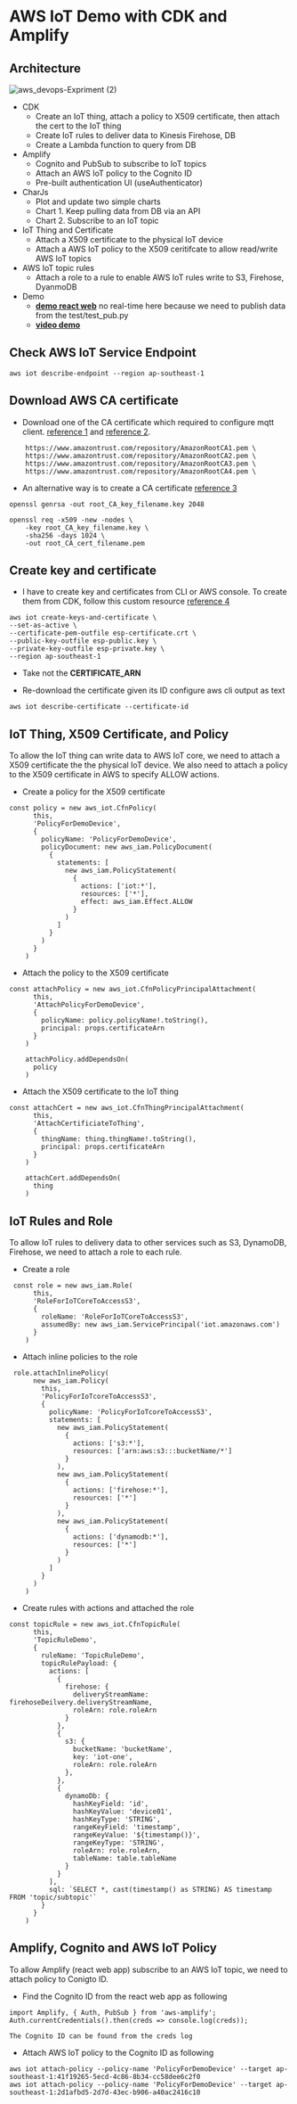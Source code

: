 # AWS IoT Demo with CDK and Amplify 

## Architecture 

![aws_devops-Expriment (2)](https://user-images.githubusercontent.com/20411077/163437200-3690b0c2-b3de-4257-a54c-995a6de32ada.jpg)

- CDK 
    - Create an IoT thing, attach a policy to X509 certificate, then attach the cert to the IoT thing
    - Create IoT rules to deliver data to Kinesis Firehose, DB
    - Create a Lambda function to query from DB 
-  Amplify 
    - Cognito and PubSub to subscribe to IoT topics 
    - Attach an AWS IoT policy to the Cognito ID
    - Pre-built authentication UI (useAuthenticator)
- CharJs
    - Plot and update two simple charts 
    - Chart 1. Keep pulling data from DB via an API
    - Chart 2. Subscribe to an IoT topic
- IoT Thing and Certificate 
    - Attach a X509 certificate to the physical IoT device
    - Attach a AWS IoT policy to the X509 ceritifcate to allow read/write AWS IoT topics
- AWS IoT topic rules
    - Attach a role to a rule to enable AWS IoT rules write to S3, Firehose, DyanmoDB 
- Demo
    - [**demo react web**](https://master.d2s0cqpzgt11ee.amplifyapp.com/) no real-time here because we need to publish data from the test/test_pub.py
    - [**video demo**](https://haitran-swincoffee-demo.s3.ap-southeast-1.amazonaws.com/aws-iot-cdk-amplify-demo.mov)

## Check AWS IoT Service Endpoint 
```
aws iot describe-endpoint --region ap-southeast-1
```

## Download AWS CA certificate
- Download one of the CA certificate which required to configure mqtt client. [reference 1](https://github.com/aws-samples/aws-iot-device-management-workshop/blob/master/bin/create-root-ca-bundle.sh) and [reference 2](https://docs.aws.amazon.com/iot/latest/developerguide/server-authentication.html#server-authentication-certs). 
```
    https://www.amazontrust.com/repository/AmazonRootCA1.pem \
    https://www.amazontrust.com/repository/AmazonRootCA2.pem \
    https://www.amazontrust.com/repository/AmazonRootCA3.pem \
    https://www.amazontrust.com/repository/AmazonRootCA4.pem \
```


- An alternative way is to create a CA certificate [reference 3](https://docs.aws.amazon.com/iot/latest/developerguide/create-your-CA-cert.html)
```
openssl genrsa -out root_CA_key_filename.key 2048
```
```
openssl req -x509 -new -nodes \
    -key root_CA_key_filename.key \
    -sha256 -days 1024 \
    -out root_CA_cert_filename.pem
```

## Create key and certificate
- I have to create key and certificates from CLI or AWS console. To create them from CDK, follow this custom resource [reference 4](https://github.com/awslabs/aws-iot-greengrass-accelerators/tree/main/v2/base/cdk/lib/IotThingCertPolicy)
```
aws iot create-keys-and-certificate \
--set-as-active \
--certificate-pem-outfile esp-certificate.crt \
--public-key-outfile esp-public.key \
--private-key-outfile esp-private.key \
--region ap-southeast-1
```
- Take not the **CERTIFICATE_ARN**

- Re-download the certificate given its ID 
configure aws cli output as text 
```
aws iot describe-certificate --certificate-id 
```

## IoT Thing, X509 Certificate, and Policy 
To allow the IoT thing can write data to AWS IoT core, we need to attach a X509 certificate the the physical IoT device. We also need to attach a policy to the X509 certificate in AWS to specify ALLOW actions. 
- Create a policy for the X509 certificate 
```
const policy = new aws_iot.CfnPolicy(
      this,
      'PolicyForDemoDevice',
      {
        policyName: 'PolicyForDemoDevice',
        policyDocument: new aws_iam.PolicyDocument(
          {
            statements: [
              new aws_iam.PolicyStatement(
                {
                  actions: ['iot:*'],
                  resources: ['*'],
                  effect: aws_iam.Effect.ALLOW
                }
              )
            ]
          }
        )
      }
    )
```
- Attach the policy to the X509 certificate 
```
const attachPolicy = new aws_iot.CfnPolicyPrincipalAttachment(
      this,
      'AttachPolicyForDemoDevice',
      {
        policyName: policy.policyName!.toString(),
        principal: props.certificateArn
      }
    )

    attachPolicy.addDependsOn(
      policy
    )
```
- Attach the X509 certificate to the IoT thing
```
const attachCert = new aws_iot.CfnThingPrincipalAttachment(
      this,
      'AttachCertificiateToThing',
      {
        thingName: thing.thingName!.toString(),
        principal: props.certificateArn
      }
    )

    attachCert.addDependsOn(
      thing
    )
```

## IoT Rules and Role 
To allow IoT rules to delivery data to other services such as S3, DynamoDB, Firehose, we need to attach a role to each rule. 
- Create a role 
```
 const role = new aws_iam.Role(
      this,
      'RoleForIoTCoreToAccessS3',
      {
        roleName: 'RoleForIoTCoreToAccessS3',
        assumedBy: new aws_iam.ServicePrincipal('iot.amazonaws.com')
      }
    )
```
- Attach inline policies to the role 
```
 role.attachInlinePolicy(
      new aws_iam.Policy(
        this,
        'PolicyForIoTcoreToAccessS3',
        {
          policyName: 'PolicyForIoTcoreToAccessS3',
          statements: [
            new aws_iam.PolicyStatement(
              {
                actions: ['s3:*'],
                resources: ['arn:aws:s3:::bucketName/*']
              }
            ),
            new aws_iam.PolicyStatement(
              {
                actions: ['firehose:*'],
                resources: ['*']
              }
            ),
            new aws_iam.PolicyStatement(
              {
                actions: ['dynamodb:*'],
                resources: ['*']
              }
            )
          ]
        }
      )
    )
```
- Create rules with actions and attached the role 
```
const topicRule = new aws_iot.CfnTopicRule(
      this,
      'TopicRuleDemo',
      {
        ruleName: 'TopicRuleDemo',
        topicRulePayload: {
          actions: [
            {
              firehose: {
                deliveryStreamName: firehoseDeilvery.deliveryStreamName,
                roleArn: role.roleArn
              }
            },
            {
              s3: {
                bucketName: 'bucketName',
                key: 'iot-one',
                roleArn: role.roleArn
              },
            },
            {
              dynamoDb: {
                hashKeyField: 'id',
                hashKeyValue: 'device01',
                hashKeyType: 'STRING',
                rangeKeyField: 'timestamp',
                rangeKeyValue: '${timestamp()}',
                rangeKeyType: 'STRING',
                roleArn: role.roleArn,
                tableName: table.tableName
              }
            }
          ],
          sql: `SELECT *, cast(timestamp() as STRING) AS timestamp FROM 'topic/subtopic'`
        }
      }
    )
```


## Amplify, Cognito and AWS IoT Policy
To allow Amplify (react web app) subscribe to an AWS IoT topic, we need to attach policy to Conigto ID. 

- Find the Cognito ID from the react web app as following 
```
import Amplify, { Auth, PubSub } from 'aws-amplify';
Auth.currentCredentials().then(creds => console.log(creds));
```
```
The Cognito ID can be found from the creds log
```

- Attach AWS IoT policy to the Cognito ID as following

```
aws iot attach-policy --policy-name 'PolicyForDemoDevice' --target ap-southeast-1:41f19265-5ecd-4c86-8b34-cc58dee6c2f0
aws iot attach-policy --policy-name 'PolicyForDemoDevice' --target ap-southeast-1:2d1afbd5-2d7d-43ec-b906-a40ac2416c10
```